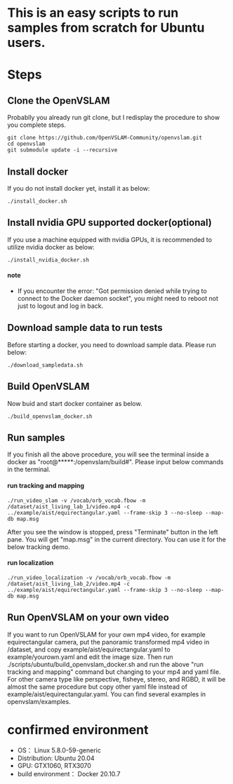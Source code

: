 # This is an easy scripts to run samples from scratch for Ubuntu users.


# Steps

## Clone the OpenVSLAM

Probablly you already run git clone, but I redisplay the procedure to show you complete steps.

```shell
git clone https://github.com/OpenVSLAM-Community/openvslam.git
cd openvslam
git submodule update -i --recursive
```

## Install docker

If you do not install docker yet, install it as below:

```shell
./install_docker.sh
```

## Install nvidia GPU supported docker(optional)

If you use a machine equipped with nvidia GPUs, it is recommended to utilize nvidia docker as below:

```shell
./install_nvidia_docker.sh
```

#### note
- If you encounter the error: "Got permission denied while trying to connect to the Docker daemon socket", you might need to reboot not just to logout and log in back.

## Download sample data to run tests

Before starting a docker, you need to download sample data.
Please run below:

```shell
./download_sampledata.sh
```

## Build OpenVSLAM

Now buid and start docker container as below.

```shell
./build_openvslam_docker.sh
```

## Run samples

If you finish all the above procedure, you will see the terminal inside a docker as "root@*****:/openvslam/build#". Please input below commands in the terminal.

#### run tracking and mapping

```shell
./run_video_slam -v /vocab/orb_vocab.fbow -m /dataset/aist_living_lab_1/video.mp4 -c ../example/aist/equirectangular.yaml --frame-skip 3 --no-sleep --map-db map.msg
```
After you see the window is stopped, press "Terminate" button in the left pane.
You will get "map.msg" in the current directory.
You can use it for the below tracking demo.

#### run localization

```shell
./run_video_localization -v /vocab/orb_vocab.fbow -m /dataset/aist_living_lab_2/video.mp4 -c ../example/aist/equirectangular.yaml --frame-skip 3 --no-sleep --map-db map.msg
```

## Run OpenVSLAM on your own video

If you want to run OpenVSLAM for your own mp4 video, for example equirectangular camera, put the panoramic transformed mp4 video in /dataset, and copy example/aist/equirectangular.yaml to example/yourown.yaml and edit the image size.
Then run ./scripts/ubuntu/build_openvslam_docker.sh and run the above "run tracking and mapping" command but changing to your mp4 and yaml file.
For other camera type like perspective, fisheye, stereo, and RGBD, it will be almost the same procedure but copy other yaml file instead of example/aist/equirectangular.yaml. You can find several examples in openvslam/examples.


# confirmed environment
- OS： Linux 5.8.0-59-generic
- Distribution: Ubuntu 20.04
- GPU: GTX1060, RTX3070
- build environment： Docker 20.10.7
